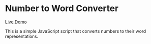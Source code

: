 # Number to Word Converter

[Live Demo](https://mahian.github.io/number_to_word/)

This is a simple JavaScript script that converts numbers to their word representations.
